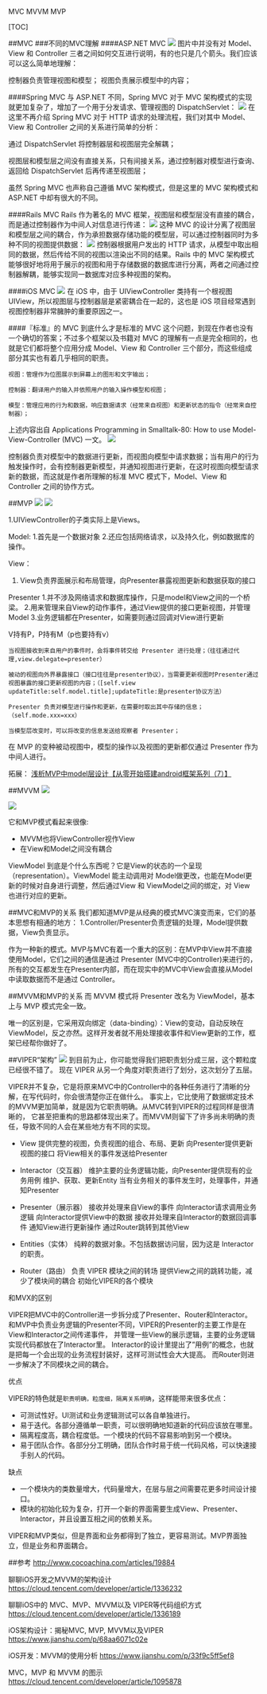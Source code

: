 MVC MVVM MVP

[TOC]

##MVC
###不同的MVC理解
####ASP.NET MVC
![](http://cc.cocimg.com/api/uploads/20170717/1500259021442781.jpg)
图片中并没有对 Model、View 和 Controller 三者之间如何交互进行说明，有的也只是几个箭头。我们应该可以这么简单地理解：

控制器负责管理视图和模型；
视图负责展示模型中的内容；

####Spring MVC
与 ASP.NET 不同，Spring MVC 对于 MVC 架构模式的实现就更加复杂了，增加了一个用于分发请求、管理视图的 DispatchServlet：
![](http://cc.cocimg.com/api/uploads/20170717/1500259157126204.jpg)
在这里不再介绍 Spring MVC 对于 HTTP 请求的处理流程，我们对其中 Model、View 和 Controller 之间的关系进行简单的分析：

通过 DispatchServlet 将控制器层和视图层完全解耦；

视图层和模型层之间没有直接关系，只有间接关系，通过控制器对模型进行查询、返回给 DispatchServlet 后再传递至视图层；

虽然 Spring MVC 也声称自己遵循 MVC 架构模式，但是这里的 MVC 架构模式和 ASP.NET 中却有很大的不同。

####Rails MVC
Rails 作为著名的 MVC 框架，视图层和模型层没有直接的耦合，而是通过控制器作为中间人对信息进行传递：
![](http://cc.cocimg.com/api/uploads/20170717/1500259360440510.jpg)
这种 MVC 的设计分离了视图层和模型层之间的耦合，作为承担数据存储功能的模型层，可以通过控制器同时为多种不同的视图提供数据：
![](http://cc.cocimg.com/api/uploads/20170717/1500259818883036.jpg)
控制器根据用户发出的 HTTP 请求，从模型中取出相同的数据，然后传给不同的视图以渲染出不同的结果。Rails 中的 MVC 架构模式能够很好地将用于展示的视图和用于存储数据的数据库进行分离，两者之间通过控制器解耦，能够实现同一数据库对应多种视图的架构。


####iOS MVC
![](http://cc.cocimg.com/api/uploads/20170717/1500259220325272.jpg)
在 iOS 中，由于 UIViewController 类持有一个根视图 UIView，所以视图层与控制器层是紧密耦合在一起的，这也是 iOS 项目经常遇到视图控制器非常臃肿的重要原因之一。

####『标准』的 MVC
到底什么才是标准的 MVC 这个问题，到现在作者也没有一个确切的答案；不过多个框架以及书籍对 MVC 的理解有一点是完全相同的，也就是它们都将整个应用分成 Model、View 和 Controller 三个部分，而这些组成部分其实也有着几乎相同的职责。

    视图：管理作为位图展示到屏幕上的图形和文字输出；

    控制器：翻译用户的输入并依照用户的输入操作模型和视图；

    模型：管理应用的行为和数据，响应数据请求（经常来自视图）和更新状态的指令（经常来自控制器）；

上述内容出自 Applications Programming in Smalltalk-80: How to use Model-View-Controller (MVC) 一文。
![](http://cc.cocimg.com/api/uploads/20170717/1500260380851261.jpg)

控制器负责对模型中的数据进行更新，而视图向模型中请求数据；当有用户的行为触发操作时，会有控制器更新模型，并通知视图进行更新，在这时视图向模型请求新的数据，而这就是作者所理解的标准 MVC 模式下，Model、View 和 Controller 之间的协作方式。

##MVP
![](https://upload-images.jianshu.io/upload_images/1911628-e272992b16634b27.png?imageMogr2/auto-orient/strip%7CimageView2/2/w/700)
![](https://upload-images.jianshu.io/upload_images/4095437-ad39b21aee232491.png?imageMogr2/auto-orient/strip%7CimageView2/2/w/1000)

1.UIViewController的子类实际上是Views。

Model:
1.首先是一个数据对象
2.还应包括网络请求，以及持久化，例如数据库的操作。

View：
1. View负责界面展示和布局管理，向Presenter暴露视图更新和数据获取的接口

Presenter
1.并不涉及网络请求和数据库操作，只是model和View之间的一个桥梁。
2.用来管理来自View的动作事件，通过View提供的接口更新视图，并管理Model
3.业务逻辑都在Presenter，如需要则通过回调对View进行更新

V持有P，P持有M（p也要持有v）

    当视图接收到来自用户的事件时，会将事件转交给 Presenter 进行处理；（往往通过代理,view.delegate=presenter）

    被动的视图向外界暴露接口（接口往往是presenter协议），当需要更新视图时Presenter通过视图暴露的接口更新视图的内容；（[self.view updateTitle:self.model.title];updateTitle:是presenter协议方法）

    Presenter 负责对模型进行操作和更新，在需要时取出其中存储的信息；（self.mode.xxx=xxx）

    当模型层改变时，可以将改变的信息发送给观察者 Presenter；

在 MVP 的变种被动视图中，模型的操作以及视图的更新都仅通过 Presenter 作为中间人进行。

拓展：
[浅析MVP中model层设计【从零开始搭建android框架系列（7）】](https://blog.csdn.net/it_yangkun/article/details/52961132)

##MVVM
![](https://upload-images.jianshu.io/upload_images/4095437-0fd1e36f536f18ef.png?imageMogr2/auto-orient/strip%7CimageView2/2/w/1000)

![](https://ask.qcloudimg.com/http-save/yehe-3055242/unwigqog2a.png?imageView2/2/w/1620)

它和MVP模式看起来很像:
* MVVM也将ViewController视作View
* 在View和Model之间没有耦合

ViewModel 到底是个什么东西呢？它是View的状态的一个呈现（representation）。ViewModel 能主动调用对 Model做更改，也能在Model更新的时候对自身进行调整，然后通过View 和 ViewModel之间的绑定，对 View 也进行对应的更新。


##MVC和MVP的关系
我们都知道MVP是从经典的模式MVC演变而来，它们的基本思想有相通的地方：
1.Controller/Presenter负责逻辑的处理，Model提供数据，View负责显示。

作为一种新的模式。MVP与MVC有着一个重大的区别：在MVP中View并不直接使用Model，它们之间的通信是通过 Presenter (MVC中的Controller)来进行的，所有的交互都发生在Presenter内部，而在现实中的MVC中View会直接从Model中读取数据而不是通过 Controller。

##MVVM和MVP的关系
而 MVVM 模式将 Presenter 改名为 ViewModel，基本上与 MVP 模式完全一致。

唯一的区别是，它采用双向绑定（data-binding）：View的变动，自动反映在 ViewModel，反之亦然。这样开发者就不用处理接收事件和View更新的工作，框架已经帮你做好了。


##VIPER“架构”
![](https://ask.qcloudimg.com/http-save/yehe-3055242/oqgw9zqbrl.png?imageView2/2/w/1620)
到目前为止，你可能觉得我们把职责划分成三层，这个颗粒度已经很不错了。
现在 VIPER 从另一个角度对职责进行了划分，这次划分了五层。

VIPER并不复杂，它是将原来MVC中的Controller中的各种任务进行了清晰的分解，在写代码时，你会很清楚你正在做什么。
事实上，它比使用了数据绑定技术的MVVM更加简单，就是因为它职责明确。从MVC转到VIPER的过程同样是很清晰的，
它甚至把重构的思路都体现出来了。而MVVM则留下了许多尚未明确的责任，导致不同的人会在某些地方有不同的实现。

*  View
         提供完整的视图，负责视图的组合、布局、更新
         向Presenter提供更新视图的接口
         将View相关的事件发送给Presenter
         
*   Interactor（交互器） 
          维护主要的业务逻辑功能，向Presenter提供现有的业务用例
          维护、获取、更新Entity
          当有业务相关的事件发生时，处理事件，并通知Presenter
          
*   Presenter（展示器） 
          接收并处理来自View的事件
          向Interactor请求调用业务逻辑
          向Interactor提供View中的数据
          接收并处理来自Interactor的数据回调事件
          通知View进行更新操作
          通过Router跳转到其他View
          
*   Entities（实体） 
          纯粹的数据对象。不包括数据访问层，因为这是 Interactor 的职责。
          
*   Router（路由）
          负责 VIPER 模块之间的转场
          提供View之间的跳转功能，减少了模块间的耦合
          初始化VIPER的各个模块

和MVX的区别

VIPER把MVC中的Controller进一步拆分成了Presenter、Router和Interactor。
和MVP中负责业务逻辑的Presenter不同，VIPER的Presenter的主要工作是在View和Interactor之间传递事件，
并管理一些View的展示逻辑，主要的业务逻辑实现代码都放在了Interactor里。
Interactor的设计里提出了”用例”的概念，也就是把每一个会出现的业务流程封装好，这样可测试性会大大提高。
而Router则进一步解决了不同模块之间的耦合。

优点

VIPER的特色就是`职责明确，粒度细，隔离关系明确`，这样能带来很多优点：
*   可测试性好。UI测试和业务逻辑测试可以各自单独进行。
*   易于迭代。各部分遵循单一职责，可以很明确地知道新的代码应该放在哪里。
*   隔离程度高，耦合程度低。一个模块的代码不容易影响到另一个模块。
*   易于团队合作。各部分分工明确，团队合作时易于统一代码风格，可以快速接手别人的代码。

缺点

*   一个模块内的类数量增大，代码量增大，在层与层之间需要花更多时间设计接口。
*   模块的初始化较为复杂，打开一个新的界面需要生成View、Presenter、Interactor，并且设置互相之间的依赖关系。

VIPER和MVP类似，但是界面和业务都得到了独立，更容易测试。MVP界面独立，但是业务和界面耦合。

##参考
http://www.cocoachina.com/articles/19884

聊聊iOS开发之MVVM的架构设计
https://cloud.tencent.com/developer/article/1336232

聊聊iOS中的 MVC、MVP、MVVM以及 VIPER等代码组织方式
https://cloud.tencent.com/developer/article/1336189

iOS架构设计：揭秘MVC, MVP, MVVM以及VIPER
https://www.jianshu.com/p/68aa6071c02e

iOS开发：MVVM的使用分析
https://www.jianshu.com/p/33f9c5ff5ef8

MVC，MVP 和 MVVM 的图示
https://cloud.tencent.com/developer/article/1095878


